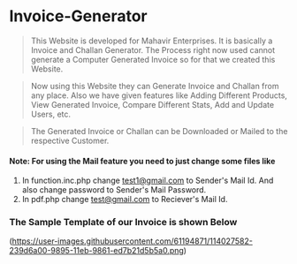 # Invoice-Generator

> This Website is developed for Mahavir Enterprises. It is basically a Invoice and Challan Generator. The Process right now used cannot generate a Computer Generated Invoice so for that we created this Website.

> Now using this Website they can Generate Invoice and Challan from any place. Also we have given features like Adding Different Products, View Generated Invoice, Compare Different Stats, Add and Update Users, etc.

> The Generated Invoice or Challan can be Downloaded or Mailed to the respective Customer.

#### Note: For using the Mail feature you need to just change some files like 
1. In function.inc.php change test1@gmail.com to Sender's Mail Id. And also change password to Sender's Mail Password.
2. In pdf.php change test@gmail.com to Reciever's Mail Id.


### The Sample Template of our Invoice is shown Below
(https://user-images.githubusercontent.com/61194871/114027582-239d6a00-9895-11eb-9861-ed7b21d5b5a0.png)
